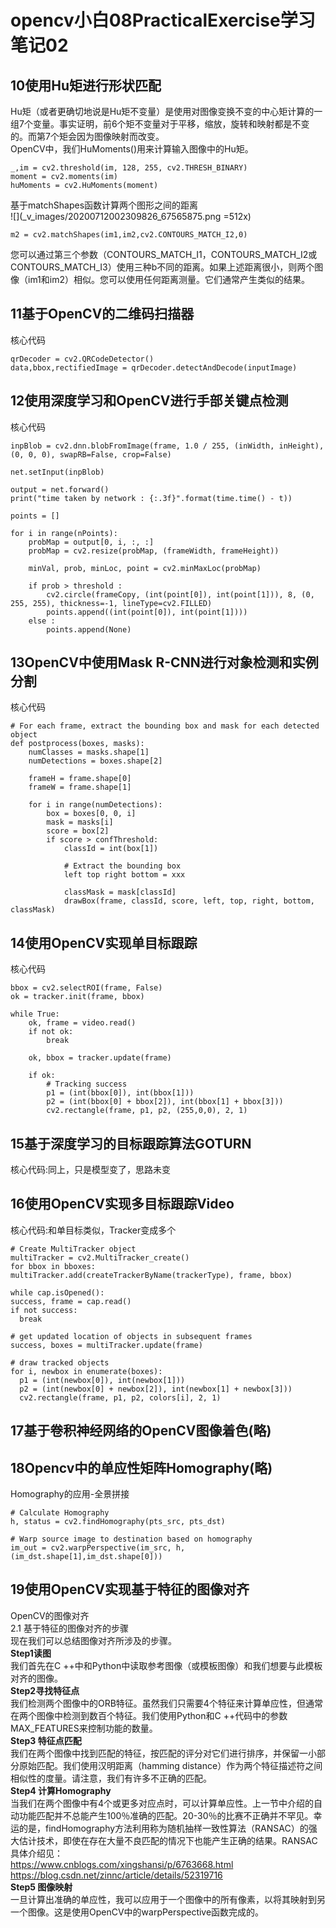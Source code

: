 # opencv小白08PracticalExercise学习笔记02
## 10使用Hu矩进行形状匹配
Hu矩（或者更确切地说是Hu矩不变量）是使用对图像变换不变的中心矩计算的一组7个变量。事实证明，前6个矩不变量对于平移，缩放，旋转和映射都是不变的。而第7个矩会因为图像映射而改变。  
OpenCV中，我们HuMoments()用来计算输入图像中的Hu矩。  
```
_,im = cv2.threshold(im, 128, 255, cv2.THRESH_BINARY)
moment = cv2.moments(im)
huMoments = cv2.HuMoments(moment)
```
基于matchShapes函数计算两个图形之间的距离  
![](_v_images/20200712002309826_67565875.png =512x)  
```
m2 = cv2.matchShapes(im1,im2,cv2.CONTOURS_MATCH_I2,0)
```
您可以通过第三个参数（CONTOURS_MATCH_I1，CONTOURS_MATCH_I2或CONTOURS_MATCH_I3）使用三种b不同的距离。如果上述距离很小，则两个图像（im1和im2）相似。您可以使用任何距离测量。它们通常产生类似的结果。  
## 11基于OpenCV的二维码扫描器
核心代码  
```
qrDecoder = cv2.QRCodeDetector()
data,bbox,rectifiedImage = qrDecoder.detectAndDecode(inputImage)
```

## 12使用深度学习和OpenCV进行手部关键点检测
核心代码  
```
inpBlob = cv2.dnn.blobFromImage(frame, 1.0 / 255, (inWidth, inHeight), (0, 0, 0), swapRB=False, crop=False)

net.setInput(inpBlob)

output = net.forward()
print("time taken by network : {:.3f}".format(time.time() - t))

points = []

for i in range(nPoints):
    probMap = output[0, i, :, :]
    probMap = cv2.resize(probMap, (frameWidth, frameHeight))

    minVal, prob, minLoc, point = cv2.minMaxLoc(probMap)

    if prob > threshold :
        cv2.circle(frameCopy, (int(point[0]), int(point[1])), 8, (0, 255, 255), thickness=-1, lineType=cv2.FILLED)
        points.append((int(point[0]), int(point[1])))
    else :
        points.append(None)
```

## 13OpenCV中使用Mask R-CNN进行对象检测和实例分割
核心代码  
```
# For each frame, extract the bounding box and mask for each detected object
def postprocess(boxes, masks):
    numClasses = masks.shape[1]
    numDetections = boxes.shape[2]

    frameH = frame.shape[0]
    frameW = frame.shape[1]

    for i in range(numDetections):
        box = boxes[0, 0, i]
        mask = masks[i]
        score = box[2]
        if score > confThreshold:
            classId = int(box[1])

            # Extract the bounding box
            left top right bottom = xxx

            classMask = mask[classId]
            drawBox(frame, classId, score, left, top, right, bottom, classMask)

```
## 14使用OpenCV实现单目标跟踪
核心代码  
```
bbox = cv2.selectROI(frame, False)
ok = tracker.init(frame, bbox)

while True:
    ok, frame = video.read()
    if not ok:
        break

    ok, bbox = tracker.update(frame)

    if ok:
        # Tracking success
        p1 = (int(bbox[0]), int(bbox[1]))
        p2 = (int(bbox[0] + bbox[2]), int(bbox[1] + bbox[3]))
        cv2.rectangle(frame, p1, p2, (255,0,0), 2, 1)
```
## 15基于深度学习的目标跟踪算法GOTURN
核心代码:同上，只是模型变了，思路未变  
## 16使用OpenCV实现多目标跟踪Video
核心代码:和单目标类似，Tracker变成多个  
```
# Create MultiTracker object
multiTracker = cv2.MultiTracker_create()
for bbox in bboxes:
multiTracker.add(createTrackerByName(trackerType), frame, bbox)

while cap.isOpened():
success, frame = cap.read()
if not success:
  break

# get updated location of objects in subsequent frames
success, boxes = multiTracker.update(frame)

# draw tracked objects
for i, newbox in enumerate(boxes):
  p1 = (int(newbox[0]), int(newbox[1]))
  p2 = (int(newbox[0] + newbox[2]), int(newbox[1] + newbox[3]))
  cv2.rectangle(frame, p1, p2, colors[i], 2, 1)
```
## 17基于卷积神经网络的OpenCV图像着色(略)

## 18Opencv中的单应性矩阵Homography(略)
Homography的应用-全景拼接  
```
# Calculate Homography
h, status = cv2.findHomography(pts_src, pts_dst)

# Warp source image to destination based on homography
im_out = cv2.warpPerspective(im_src, h, (im_dst.shape[1],im_dst.shape[0]))
```
## 19使用OpenCV实现基于特征的图像对齐
OpenCV的图像对齐  
2.1 基于特征的图像对齐的步骤  
现在我们可以总结图像对齐所涉及的步骤。  
**Step1读图**  
我们首先在C ++中和Python中读取参考图像（或模板图像）和我们想要与此模板对齐的图像。  
**Step2寻找特征点**  
我们检测两个图像中的ORB特征。虽然我们只需要4个特征来计算单应性，但通常在两个图像中检测到数百个特征。我们使用Python和C ++代码中的参数MAX_FEATURES来控制功能的数量。  
**Step3 特征点匹配**  
我们在两个图像中找到匹配的特征，按匹配的评分对它们进行排序，并保留一小部分原始匹配。我们使用汉明距离（hamming distance）作为两个特征描述符之间相似性的度量。请注意，我们有许多不正确的匹配。  
**Step4 计算Homography**  
当我们在两个图像中有4个或更多对应点时，可以计算单应性。上一节中介绍的自动功能匹配并不总能产生100％准确的匹配。20-30％的比赛不正确并不罕见。幸运的是，findHomography方法利用称为随机抽样一致性算法（RANSAC）的强大估计技术，即使在存在大量不良匹配的情况下也能产生正确的结果。RANSAC具体介绍见：  
https://www.cnblogs.com/xingshansi/p/6763668.html  
https://blog.csdn.net/zinnc/article/details/52319716  
**Step5 图像映射**  
一旦计算出准确的单应性，我可以应用于一个图像中的所有像素，以将其映射到另一个图像。这是使用OpenCV中的warpPerspective函数完成的。  
